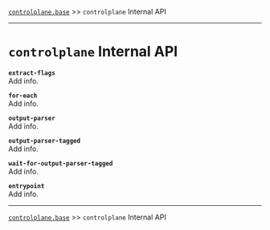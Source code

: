 [`controlplane.base`](../README.md) >> `controlplane` Internal API

-----

# `controlplane` Internal API

__`extract-flags`__  
Add info.  

__`for-each`__  
Add info.  

__`output-parser`__  
Add info.  

__`output-parser-tagged`__  
Add info.  

__`wait-for-output-parser-tagged`__  
Add info.  

__`entrypoint`__  
Add info.  

-----
[`controlplane.base`](../README.md) >> `controlplane` Internal API
